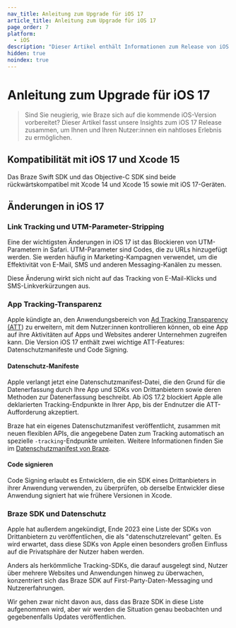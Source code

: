 ```yaml
---
nav_title: Anleitung zum Upgrade für iOS 17
article_title: Anleitung zum Upgrade für iOS 17
page_order: 7
platform: 
  - iOS
description: "Dieser Artikel enthält Informationen zum Release von iOS 17, damit Sie Ihr SDK nahtlos upgraden können."
hidden: true
noindex: true
---
```


# Anleitung zum Upgrade für  iOS 17

> Sind Sie neugierig, wie Braze sich auf die kommende iOS-Version vorbereitet? Dieser Artikel fasst unsere Insights zum iOS 17 Release zusammen, um Ihnen und Ihren Nutzer:innen ein nahtloses Erlebnis zu ermöglichen.

## Kompatibilität mit iOS 17 und Xcode 15

Das Braze Swift SDK und das Objective-C SDK sind beide rückwärtskompatibel mit Xcode 14 und Xcode 15 sowie mit iOS 17-Geräten.

## Änderungen in iOS 17

### Link Tracking und UTM-Parameter-Stripping

Eine der wichtigsten Änderungen in iOS 17 ist das Blockieren von UTM-Parametern in Safari. UTM-Parameter sind Codes, die zu URLs hinzugefügt werden. Sie werden häufig in Marketing-Kampagnen verwendet, um die Effektivität von E-Mail, SMS und anderen Messaging-Kanälen zu messen. 

Diese Änderung wirkt sich nicht auf das Tracking von E-Mail-Klicks und SMS-Linkverkürzungen aus.

### App Tracking-Transparenz

Apple kündigte an, den Anwendungsbereich von [Ad Tracking Transparency (ATT](https://support.apple.com/en-us/HT212025)) zu erweitern, mit dem Nutzer:innen kontrollieren können, ob eine App auf ihre Aktivitäten auf Apps und Websites anderer Unternehmen zugreifen kann. Die Version iOS 17 enthält zwei wichtige ATT-Features: Datenschutzmanifeste und Code Signing.

#### Datenschutz-Manifeste

Apple verlangt jetzt eine Datenschutzmanifest-Datei, die den Grund für die Datenerfassung durch Ihre App und SDKs von Drittanbietern sowie deren Methoden zur Datenerfassung beschreibt. Ab iOS 17.2 blockiert Apple alle deklarierten Tracking-Endpunkte in Ihrer App, bis der Endnutzer die ATT-Aufforderung akzeptiert.

Braze hat ein eigenes Datenschutzmanifest veröffentlicht, zusammen mit neuen flexiblen APIs, die angegebene Daten zum Tracking automatisch an spezielle `-tracking`-Endpunkte umleiten. Weitere Informationen finden Sie im [Datenschutzmanifest von Braze]({{site.baseurl}}/developer_guide/analytics/managing_data_collection/?sdktab=swift#swift_privacy-manifest).

#### Code signieren

Code Signing erlaubt es Entwicklern, die ein SDK eines Drittanbieters in ihrer Anwendung verwenden, zu überprüfen, ob derselbe Entwickler diese Anwendung signiert hat wie frühere Versionen in Xcode. 

### Braze SDK und Datenschutz

Apple hat außerdem angekündigt, Ende 2023 eine Liste der SDKs von Drittanbietern zu veröffentlichen, die als "datenschutzrelevant" gelten. Es wird erwartet, dass diese SDKs von Apple einen besonders großen Einfluss auf die Privatsphäre der Nutzer haben werden.

Anders als herkömmliche Tracking-SDKs, die darauf ausgelegt sind, Nutzer über mehrere Websites und Anwendungen hinweg zu überwachen, konzentriert sich das Braze SDK auf First-Party-Daten-Messaging und Nutzererfahrungen.

Wir gehen zwar nicht davon aus, dass das Braze SDK in diese Liste aufgenommen wird, aber wir werden die Situation genau beobachten und gegebenenfalls Updates veröffentlichen.
